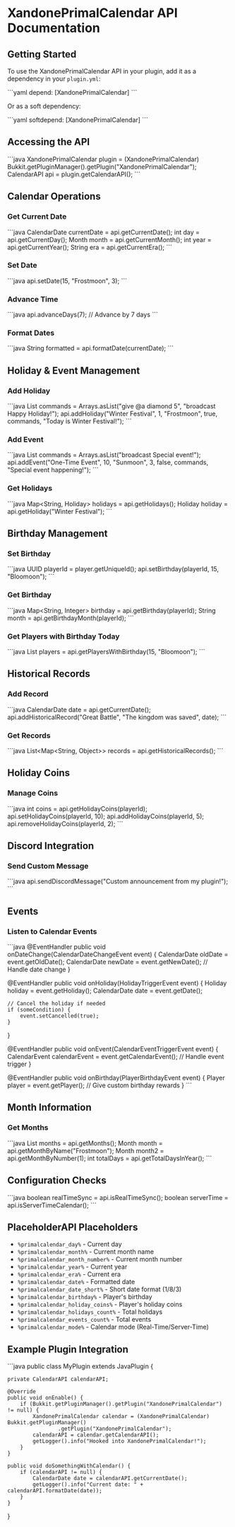 # XandonePrimalCalendar API Documentation

## Getting Started

To use the XandonePrimalCalendar API in your plugin, add it as a dependency in your `plugin.yml`:

\`\`\`yaml
depend: [XandonePrimalCalendar]
\`\`\`

Or as a soft dependency:

\`\`\`yaml
softdepend: [XandonePrimalCalendar]
\`\`\`

## Accessing the API

\`\`\`java
XandonePrimalCalendar plugin = (XandonePrimalCalendar) Bukkit.getPluginManager().getPlugin("XandonePrimalCalendar");
CalendarAPI api = plugin.getCalendarAPI();
\`\`\`

## Calendar Operations

### Get Current Date
\`\`\`java
CalendarDate currentDate = api.getCurrentDate();
int day = api.getCurrentDay();
Month month = api.getCurrentMonth();
int year = api.getCurrentYear();
String era = api.getCurrentEra();
\`\`\`

### Set Date
\`\`\`java
api.setDate(15, "Frostmoon", 3);
\`\`\`

### Advance Time
\`\`\`java
api.advanceDays(7); // Advance by 7 days
\`\`\`

### Format Dates
\`\`\`java
String formatted = api.formatDate(currentDate);
\`\`\`

## Holiday & Event Management

### Add Holiday
\`\`\`java
List<String> commands = Arrays.asList("give @a diamond 5", "broadcast Happy Holiday!");
api.addHoliday("Winter Festival", 1, "Frostmoon", true, commands, "Today is Winter Festival!");
\`\`\`

### Add Event
\`\`\`java
List<String> commands = Arrays.asList("broadcast Special event!");
api.addEvent("One-Time Event", 10, "Sunmoon", 3, false, commands, "Special event happening!");
\`\`\`

### Get Holidays
\`\`\`java
Map<String, Holiday> holidays = api.getHolidays();
Holiday holiday = api.getHoliday("Winter Festival");
\`\`\`

## Birthday Management

### Set Birthday
\`\`\`java
UUID playerId = player.getUniqueId();
api.setBirthday(playerId, 15, "Bloomoon");
\`\`\`

### Get Birthday
\`\`\`java
Map<String, Integer> birthday = api.getBirthday(playerId);
String month = api.getBirthdayMonth(playerId);
\`\`\`

### Get Players with Birthday Today
\`\`\`java
List<UUID> players = api.getPlayersWithBirthday(15, "Bloomoon");
\`\`\`

## Historical Records

### Add Record
\`\`\`java
CalendarDate date = api.getCurrentDate();
api.addHistoricalRecord("Great Battle", "The kingdom was saved", date);
\`\`\`

### Get Records
\`\`\`java
List<Map<String, Object>> records = api.getHistoricalRecords();
\`\`\`

## Holiday Coins

### Manage Coins
\`\`\`java
int coins = api.getHolidayCoins(playerId);
api.setHolidayCoins(playerId, 10);
api.addHolidayCoins(playerId, 5);
api.removeHolidayCoins(playerId, 2);
\`\`\`

## Discord Integration

### Send Custom Message
\`\`\`java
api.sendDiscordMessage("Custom announcement from my plugin!");
\`\`\`

## Events

### Listen to Calendar Events

\`\`\`java
@EventHandler
public void onDateChange(CalendarDateChangeEvent event) {
    CalendarDate oldDate = event.getOldDate();
    CalendarDate newDate = event.getNewDate();
    // Handle date change
}

@EventHandler
public void onHoliday(HolidayTriggerEvent event) {
    Holiday holiday = event.getHoliday();
    CalendarDate date = event.getDate();
    
    // Cancel the holiday if needed
    if (someCondition) {
        event.setCancelled(true);
    }
}

@EventHandler
public void onEvent(CalendarEventTriggerEvent event) {
    CalendarEvent calendarEvent = event.getCalendarEvent();
    // Handle event trigger
}

@EventHandler
public void onBirthday(PlayerBirthdayEvent event) {
    Player player = event.getPlayer();
    // Give custom birthday rewards
}
\`\`\`

## Month Information

### Get Months
\`\`\`java
List<Month> months = api.getMonths();
Month month = api.getMonthByName("Frostmoon");
Month month2 = api.getMonthByNumber(1);
int totalDays = api.getTotalDaysInYear();
\`\`\`

## Configuration Checks

\`\`\`java
boolean realTimeSync = api.isRealTimeSync();
boolean serverTime = api.isServerTimeCalendar();
\`\`\`

## PlaceholderAPI Placeholders

- `%primalcalendar_day%` - Current day
- `%primalcalendar_month%` - Current month name
- `%primalcalendar_month_number%` - Current month number
- `%primalcalendar_year%` - Current year
- `%primalcalendar_era%` - Current era
- `%primalcalendar_date%` - Formatted date
- `%primalcalendar_date_short%` - Short date format (1/8/3)
- `%primalcalendar_birthday%` - Player's birthday
- `%primalcalendar_holiday_coins%` - Player's holiday coins
- `%primalcalendar_holidays_count%` - Total holidays
- `%primalcalendar_events_count%` - Total events
- `%primalcalendar_mode%` - Calendar mode (Real-Time/Server-Time)

## Example Plugin Integration

\`\`\`java
public class MyPlugin extends JavaPlugin {
    
    private CalendarAPI calendarAPI;
    
    @Override
    public void onEnable() {
        if (Bukkit.getPluginManager().getPlugin("XandonePrimalCalendar") != null) {
            XandonePrimalCalendar calendar = (XandonePrimalCalendar) Bukkit.getPluginManager()
                    .getPlugin("XandonePrimalCalendar");
            calendarAPI = calendar.getCalendarAPI();
            getLogger().info("Hooked into XandonePrimalCalendar!");
        }
    }
    
    public void doSomethingWithCalendar() {
        if (calendarAPI != null) {
            CalendarDate date = calendarAPI.getCurrentDate();
            getLogger().info("Current date: " + calendarAPI.formatDate(date));
        }
    }
}
